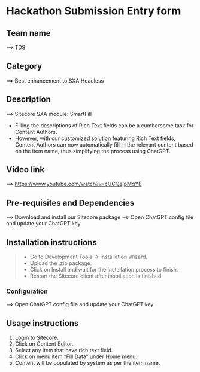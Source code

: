 # Hackathon Submission Entry form

## Team name
⟹ TDS

## Category
⟹ Best enhancement to SXA Headless

## Description
⟹ Sitecore SXA module: SmartFill  

  - Filling the descriptions of Rich Text fields can be a cumbersome task for Content Authors. 
  - However, with our customized solution featuring Rich Text fields, Content Authors can now automatically fill in the relevant content based on the item name, thus simplifying the process using ChatGPT.

## Video link
⟹ https://www.youtube.com/watch?v=cUCQejpMqYE

## Pre-requisites and Dependencies

⟹ Download and install our Sitecore package
⟹ Open ChatGPT.config file and update your ChatGPT key

## Installation instructions

> - Go to Development Tools -> Installation Wizard.
> - Upload the .zip package.
> - Click on Install and wait for the installation process to finish.
> - Restart the Sitecore client after installation is finished


### Configuration
⟹ Open ChatGPT.config file and update your ChatGPT key.

## Usage instructions

1. Login to Sitecore.
2. Click on Content Editor.
3. Select any item that have rich text field.
4. Click on menu item “Fill Data” under Home menu.
5. Content will be populated by system as per the item name.
